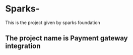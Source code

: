 # Sparks-
This is the project given by sparks foundation
<h2>The project name is <strong>Payment gateway integration</strong></h2>
